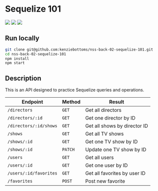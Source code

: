 # Sequelize 101

![](https://img.shields.io/badge/modularity-nodejs-green.svg)
![](https://img.shields.io/badge/templating-n/a-lightgrey.svg)
![](https://img.shields.io/badge/data-postgresql-blue.svg)

## Run locally

```bash
git clone git@github.com:kenziebottoms/nss-back-02-sequelize-101.git
cd nss-back-02-sequelize-101
npm install
npm start
```

## Description

This is an API designed to practice Sequelize queries and operations.

| Endpoint               | Method  | Result                       |
| ---------------------- | ------- | ---------------------------- |
| `/directors`           | `GET`   | Get all directors            |
| `/directors/:id`       | `GET`   | Get one director by ID       |
| `/directors/:id/shows` | `GET`   | Get all shows by director ID |
| `/shows`               | `GET`   | Get all TV shows             |
| `/shows/:id`           | `GET`   | Get one TV show by ID        |
| `/shows/:id`           | `PATCH` | Update one TV show by ID     |
| `/users`               | `GET`   | Get all users                |
| `/users/:id`           | `GET`   | Get one user by ID           |
| `/users/:id/favorites` | `GET`   | Get all favorites by user ID |
| `/favorites`           | `POST`  | Post new favorite            |